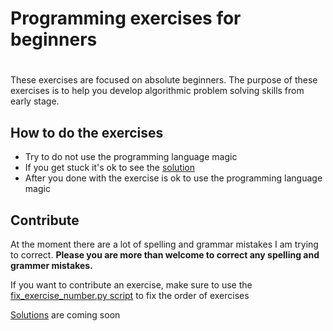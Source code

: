 # Programming exercises for beginners
#
These exercises are focused on absolute beginners.
The purpose of these exercises is to help you develop algorithmic problem solving skills from early stage.

## How to do the exercises

* Try to do not use the programming language magic
* If you get stuck it's ok to see the [solution](solutions.md)
* After you done with the exercise is ok to use the programming language magic

## Contribute

At the moment there are a lot of spelling and grammar mistakes I am trying to correct. **Please you are more than welcome to correct any spelling and grammer mistakes.**

If you want to contribute an exercise, make sure to use the [fix_exercise_number.py script](fix_exercise_number.py) to fix the order of exercises

[Solutions](solutions.md) are coming soon
